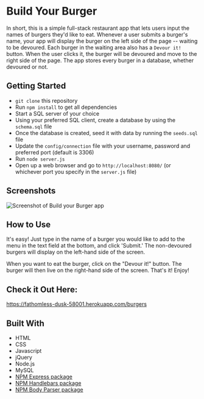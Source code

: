 # Build Your Burger

In short, this is a simple full-stack restaurant app that lets users input the names of burgers they'd like to eat.  Whenever a user submits a burger's name, your app will display the burger on the left side of the page -- waiting to be devoured.  Each burger in the waiting area also has a `Devour it!` button. When the user clicks it, the burger will be devoured and move to the right side of the page.  The app stores every burger in a database, whether devoured or not.

## Getting Started
- `git clone` this repository
- Run `npm install` to get all dependencies
- Start a SQL server of your choice
- Using your preferred SQL client, create a database by using the `schema.sql` file
- Once the database is created, seed it with data by running the `seeds.sql` file
- Update the `config/connection` file with your username, password and preferred port (default is 3306)
- Run `node server.js`
- Open up a web browser and go to `http://localhost:8080/` (or whichever port you specify in the `server.js` file)

## Screenshots

![Screenshot of Build your Burger app](https://github.com/bcimbali/build-your-burger/blob/master/public/assets/img/build-your-burger-screenshot.png?raw=true)

## How to Use

It's easy!  Just type in the name of a burger you would like to add to the menu in the text field at the bottom, and click 'Submit.'  The non-devoured burgers will display on the left-hand side of the screen.

When you want to eat the burger, click on the "Devour it!" button.  The burger will then live on the right-hand side of the screen.  That's it! Enjoy!

## Check it Out Here:
https://fathomless-dusk-58001.herokuapp.com/burgers

## Built With

- HTML
- CSS
- Javascript
- jQuery
- Node.js
- MySQL
- [NPM Express package](https://www.npmjs.com/package/express)
- [NPM Handlebars package](https://www.npmjs.com/package/express-handlebars)
- [NPM Body Parser package](https://www.npmjs.com/package/body-parser)
